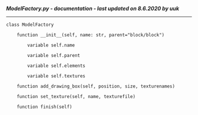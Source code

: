***ModelFactory.py - documentation - last updated on 8.6.2020 by uuk***
___

    class ModelFactory

        function __init__(self, name: str, parent="block/block")

            variable self.name

            variable self.parent

            variable self.elements

            variable self.textures

        function add_drawing_box(self, position, size, texturenames)

        function set_texture(self, name, texturefile)

        function finish(self)